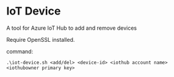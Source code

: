 # IoT Device

A tool for Azure IoT Hub to add and remove devices

Require OpenSSL installed.

command:

`.\iot-device.sh <add/del> <device-id> <iothub account name> <iothubowner primary key>`